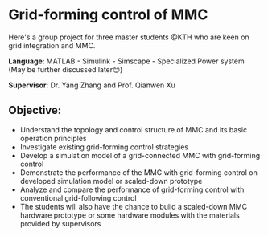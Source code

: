 # Grid-forming control of MMC
Here's a group project for three master students @KTH who are keen on grid integration and MMC.

**Language**: MATLAB - Simulink - Simscape - Specialized Power system (May be further discussed later😊) 

**Supervisor**: Dr. Yang Zhang and Prof. Qianwen Xu

## Objective:
 - Understand the topology and control structure of MMC and its basic operation principles
 - Investigate existing grid-forming control strategies
 - Develop a simulation model of a grid-connected MMC with grid-forming control
 - Demonstrate the performance of the MMC with grid-forming control on developed simulation model or scaled-down prototype
 - Analyze and compare the performance of grid-forming control with conventional grid-following control
 - The students will also have the chance to build a scaled-down MMC hardware prototype or some hardware modules with the materials provided by supervisors

